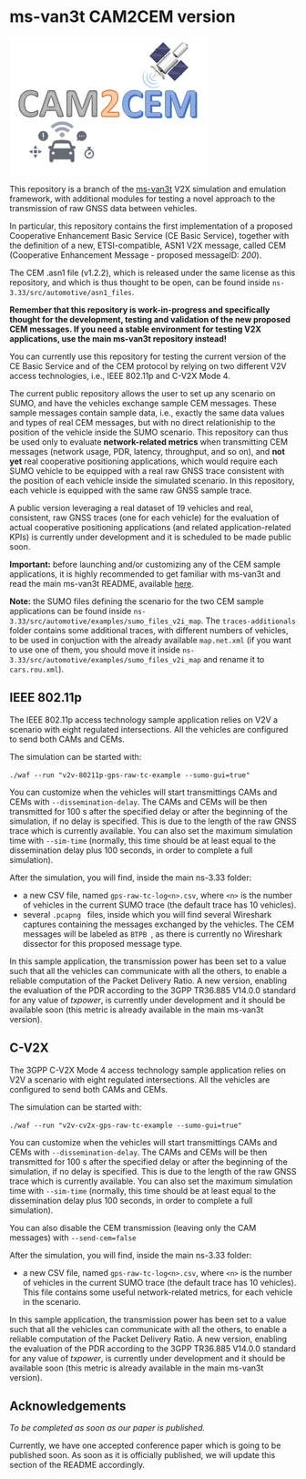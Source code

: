 # ms-van3t CAM2CEM version

![](img/cam2cemlogo_private.png)

This repository is a branch of the [ms-van3t](https://github.com/marcomali/ms-van3t) V2X simulation and emulation framework, with additional modules for testing a novel approach to the transmission of raw GNSS data between vehicles.

In particular, this repository contains the first implementation of a proposed Cooperative Enhancement Basic Service (CE Basic Service), together with the definition of a new, ETSI-compatible, ASN1 V2X message, called CEM (Cooperative Enhancement Message - proposed messageID: *200*).

The CEM .asn1 file (v1.2.2), which is released under the same license as this repository, and which is thus thought to be open, can be found inside `ns-3.33/src/automotive/asn1_files`.

**Remember that this repository is work-in-progress and specifically thought for the development, testing and validation of the new proposed CEM messages. If you need a stable environment for testing V2X applications, use the main ms-van3t repository instead!**

You can currently use this repository for testing the current version of the CE Basic Service and of the CEM protocol by relying on two different V2V access technologies, i.e., IEEE 802.11p and C-V2X Mode 4.

The current public repository allows the user to set up any scenario on SUMO, and have the vehicles exchange sample CEM messages. These sample messages contain sample data, i.e., exactly the same data values and types of real CEM messages, but with no direct relationiship to the position of the vehicle inside the SUMO scenario. This repository can thus be used only to evaluate **network-related metrics** when transmitting CEM messages (network usage, PDR, latency, throughput, and so on), and **not yet** real cooperative positioning applications, which would require each SUMO vehicle to be equipped with a real raw GNSS trace consistent with the position of each vehicle inside the simulated scenario. In this repository, each vehicle is equipped with the same raw GNSS sample trace.

A public version leveraging a real dataset of 19 vehicles and real, consistent, raw GNSS traces (one for each vehicle) for the evaluation of actual cooperative positioning applications (and related application-related KPIs) is currently under development and it is scheduled to be made public soon.

**Important:** before launching and/or customizing any of the CEM sample applications, it is highly recommended to get familiar with ms-van3t and read the main ms-van3t README, available [here](https://github.com/marcomali/ms-van3t).

**Note:** the SUMO files defining the scenario for the two CEM sample applications can be found inside `ns-3.33/src/automotive/examples/sumo_files_v2i_map`. The `traces-additionals` folder contains some additional traces, with different numbers of vehicles, to be used in conjuction with the already available `map.net.xml` (if you want to use one of them, you should move it inside `ns-3.33/src/automotive/examples/sumo_files_v2i_map` and rename it to `cars.rou.xml`).

## IEEE 802.11p

The IEEE 802.11p access technology sample application relies on V2V a scenario with eight regulated intersections. All the vehicles are configured to send both CAMs and CEMs.

The simulation can be started with:

`./waf --run "v2v-80211p-gps-raw-tc-example --sumo-gui=true"`

You can customize when the vehicles will start transmittings CAMs and CEMs with `--dissemination-delay`. The CAMs and CEMs will be then transmitted for 100 s after the specified delay or after the beginning of the simulation, if no delay is specified. This is due to the length of the raw GNSS trace which is currently available. You can also set the maximum simulation time with `--sim-time` (normally, this time should be at least equal to the dissemination delay plus 100 seconds, in order to complete a full simulation).

After the simulation, you will find, inside the main ns-3.33 folder:
- a new CSV file, named `gps-raw-tc-log<n>.csv`, where `<n>` is the number of vehicles in the current SUMO trace (the default trace has 10 vehicles).
- several  `.pcapng ` files, inside which you will find several Wireshark captures containing the messages exchanged by the vehicles. The CEM messages will be labeled as  `BTPB `, as there is currently no Wireshark dissector for this proposed message type.

In this sample application, the transmission power has been set to a value such that all the vehicles can communicate with all the others, to enable a reliable computation of the Packet Delivery Ratio. A new version, enabling the evaluation of the PDR according to the 3GPP TR36.885 V14.0.0 standard for any value of *txpower*, is currently under development and it should be available soon (this metric is already available in the main ms-van3t version).

## C-V2X

The 3GPP C-V2X Mode 4 access technology sample application relies on V2V a scenario with eight regulated intersections. All the vehicles are configured to send both CAMs and CEMs.

The simulation can be started with:

`./waf --run "v2v-cv2x-gps-raw-tc-example --sumo-gui=true"`

You can customize when the vehicles will start transmittings CAMs and CEMs with `--dissemination-delay`. The CAMs and CEMs will be then transmitted for 100 s after the specified delay or after the beginning of the simulation, if no delay is specified. This is due to the length of the raw GNSS trace which is currently available. You can also set the maximum simulation time with `--sim-time` (normally, this time should be at least equal to the dissemination delay plus 100 seconds, in order to complete a full simulation).

You can also disable the CEM transmission (leaving only the CAM messages) with `--send-cem=false`

After the simulation, you will find, inside the main ns-3.33 folder:
- a new CSV file, named `gps-raw-tc-log<n>.csv`, where `<n>` is the number of vehicles in the current SUMO trace (the default trace has 10 vehicles). This file contains some useful network-related metrics, for each vehicle in the scenario.

In this sample application, the transmission power has been set to a value such that all the vehicles can communicate with all the others, to enable a reliable computation of the Packet Delivery Ratio. A new version, enabling the evaluation of the PDR according to the 3GPP TR36.885 V14.0.0 standard for any value of *txpower*, is currently under development and it should be available soon (this metric is already available in the main ms-van3t version).


## Acknowledgements

*To be completed as soon as our paper is published.* 

Currently, we have one accepted conference paper which is going to be published soon. As soon as it is officially published, we will update this section of the README accordingly.

